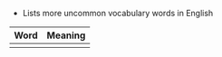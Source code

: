 * Lists more uncommon vocabulary words in English

| Word | Meaning |
| ---- | ------- |
|      |         |
 
